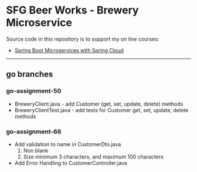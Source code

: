 # SFG Beer Works - Brewery Microservice

Source code in this repository is to support my on line courses:
* [Spring Boot Microservices with Spring Cloud](https://www.udemy.com/spring-boot-microservices-with-spring-cloud-beginner-to-guru/?couponCode=GIT_HUB2)

----
## go branches
### go-assignment-50
* BreweryClient.java - add Customer (get, set, update, delete) methods
* BreweryClientTest.java - add tests for Customer get, set, update, delete methods

### go-assignment-66
* Add validation to name in CustomerDto.java
  1. Non blank
  2. Size minimum 3 characters, and maximum 100 characters
* Add Error Handling to CustomerController.java
